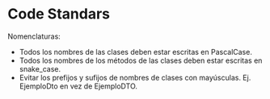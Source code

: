 # Code Standars

Nomenclaturas:

- Todos los nombres de las clases deben estar escritas en PascalCase.
- Todos los nombres de los métodos de las clases deben estar escritas en snake_case.
- Evitar los prefijos y sufijos de nombres de clases con mayúsculas. Ej. EjemploDto en vez de EjemploDTO.

